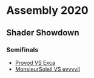 # Assembly 2020

## Shader Showdown

### Semifinals

- [Provod VS Exca](https://youtu.be/SAnmBUutdWw?t=229)
- [MonsieurSoleil VS evvvvil](https://youtu.be/SAnmBUutdWw?t=2109)
